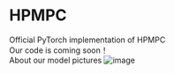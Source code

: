 # HPMPC
Official PyTorch implementation of HPMPC \
Our code is coming soon！ \
About our model pictures
![image]()
